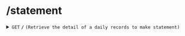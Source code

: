 # /statement

<details>
<summary><code>GET</code> <code><b>/</b></code> <code>(Retrieve the detail of a daily records to make statement)</code></summary>

<br />

##### Headers

| key | values | description |
| --- | ------ | ----------- |
| --- | ------ | ----------- |

##### Path Parameters

| key | required | data type | description           |
| --- | -------- | --------- | --------------------- |
| PID | true     | string    | the id of the project |

##### Responses

| http code | content-type       | description                                                                                                                                                            |
| --------- | ------------------ | ---------------------------------------------------------------------------------------------------------------------------------------------------------------------- |
| `200`     | `application/json` | the list of daily records (form: `{'PName': (str), 'PN_name': (str), 'date': (str), 'runtime': (float), 'amount': (float), 'unit': (str), 'current_factor': (float)}`) |
| `404`     | `text/plain`       | `{'Error': 'PID is invalid'}`                                                                                                                                          |
| `500`     | `text/plain`       | `{'Error': 'statement api error'}`                                                                                                                                     |

</details>
